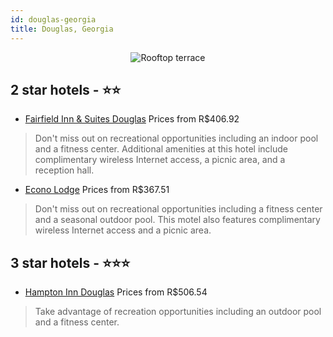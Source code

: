 ```yaml
---
id: douglas-georgia
title: Douglas, Georgia
---
```


<center><img src="https://i.travelapi.com/hotels/15000000/14620000/14612500/14612442/2ed05684_z.jpg" alt="Rooftop terrace" /></center>


##  2 star hotels - ⭐️⭐️

-    [Fairfield Inn & Suites Douglas](https://us.hurb.com/hotels/douglas/fairfield-inn-suites-douglas-JNP-JP446798?cmp=18055) Prices from R$406.92
   > Don't miss out on recreational opportunities including an indoor pool and a fitness center. Additional amenities at this hotel include complimentary wireless Internet access, a picnic area, and a reception hall.
-    [Econo Lodge](https://us.hurb.com/hotels/douglas/econo-lodge-JNP-JP999897?cmp=18055) Prices from R$367.51
   > Don't miss out on recreational opportunities including a fitness center and a seasonal outdoor pool. This motel also features complimentary wireless Internet access and a picnic area.

##  3 star hotels - ⭐️⭐️⭐️

-    [Hampton Inn Douglas](https://us.hurb.com/hotels/douglas/hampton-inn-douglas-JNP-JP145875?cmp=18055) Prices from R$506.54
   > Take advantage of recreation opportunities including an outdoor pool and a fitness center.
